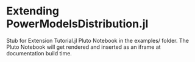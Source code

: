 # Extending PowerModelsDistribution.jl

Stub for Extension Tutorial.jl Pluto Notebook in the examples/ folder. The Pluto Notebook will get rendered and inserted as an iframe at documentation build time.
